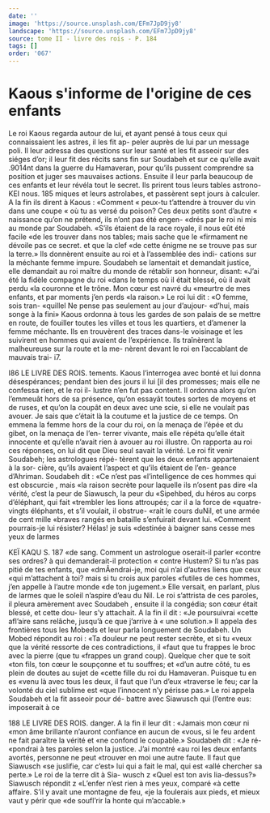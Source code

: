 ```yaml
---
date: ''
image: 'https://source.unsplash.com/EFm7JpD9jy8'
landscape: 'https://source.unsplash.com/EFm7JpD9jy8'
source: tome II - livre des rois - P. 184
tags: []
order: '067'
---
```


# Kaous s'informe de l'origine de ces enfants

Le roi Kaous regarda autour de lui, et ayant pensé
à tous ceux qui connaissaient les astres, il les fit ap- peler auprès de lui par un message poli. Il leur adressa des questions sur leur santé et les fit asseoir sur des siéges d’or; il leur fit des récits sans fin sur Soudabeh et sur ce qu’elle avait .9014nt dans la guerre
du Hamaveran, pour qu’ils pussent comprendre sa position et juger ses mauvaises actions. Ensuite il leur parla beaucoup de ces enfants et leur révéla
tout le secret. Ils prirent tous leurs tables astrono-
KEI nous. 185 miques et leurs astrolabes, et passèrent sept jours à
calculer. A la fin ils dirent à Kaous : «Comment « peux-tu t’attendre à trouver du vin dans une coupe
« où tu as versé du poison? Ces deux petits sont d’autre
« naissance qu’on ne prétend, ils n’ont pas été engen-
«drés par le roi ni mis au monde par Soudabeh. «S’ils étaient de la race royale, il nous eût été facile
«de les trouver dans nos tables; mais sache que le «firmament ne dévoile pas ce secret. et que la clef «de cette énigme ne se trouve pas sur la terre.» Ils donnèrent ensuite au roi et à l’assemblée des indi- cations sur la méchante femme impure.
Soudabeh se lamentait et demandait justice, elle demandait au roi maître du monde de rétablir son honneur, disant: «J’ai été la fidèle compagne du roi
«dans le temps où il était blessé, où il avait perdu
«la couronne et le trône. Mon cœur est navré du «meurtre de mes enfants, et par moments j’en perds «la raison.» Le roi lui dit : «O femme, sois tran- «quillel Ne pense pas seulement au jour d’aujour- «d’hui, mais songe à la fini»
Kaous ordonna à tous les gardes de son palais de se mettre en route, de fouiller toutes les villes et tous les quartiers, et d’amener la femme méchante.
Ils en trouvèrent des traces dans-le voisinage et les suivirent en hommes qui avaient de l’expérience. Ils traînèrent la malheureuse sur la route et la me-
nèrent devant le roi en I’accablant de mauvais trai- i7.

I86 LE LIVRE DES ROIS. tements. Kaous l’interrogea avec bonté et lui donna
désespérances; pendant bien des jours il lui [il des
promesses; mais elle ne confessa rien, et le roi il- lustre n’en fut pas content. Il ordonna alors qu’on l’emmeuât hors de sa présence, qu’on essayât toutes
sortes de moyens et de ruses, et qu’on la coupât en
deux avec une scie, si elle ne voulait pas avouer. Je sais que c’était là la coutume et la justice de ce temps.
On emmena la femme hors de la cour du roi, on la menaça de l’épée et du gibet, on la menaça de l’en-
terrer vivante, mais elle répéta qu’elle était innocente
et qu’elle n’avait rien à avouer au roi illustre. On rapporta au roi ces réponses, on lui dit que Dieu seul savait la vérité.
Le roi fit venir Soudabeh; les astrologues répé-
tèrent que les deux enfants appartenaient à la sor- cière, qu’ils avaient l’aspect et qu’ils étaient de l’en-
geance d’Ahriman. Soudabeh dit : «Ce n’est pas «l’intelligence de ces hommes qui est obscurcie , mais «la raison secrète pour laquelle ils n’osent pas dire «la vérité, c’est la peur de Siawusch, la peur du «Sipehbed, du héros au corps d’éléphant, qui fait «trembler les lions attroupés; car il a la force de «quatre-vingts éléphants, et s’il voulait, il obstrue-
«rait le cours duNil, et une armée de cent mille «braves rangés en bataille s’enfuirait devant lui. «Comment pourrais-je lui résister? Hélas! je suis «destinée à baigner sans cesse mes yeux de larmes

KEÏ KAQU S. 187 «de sang. Comment un astrologue oserait-il parler
«contre ses ordres? à qui demanderait-il protection « contre Hustem? Si tu n’as pas pitié de tes enfants, que «dmÂendrai-je, moi qui n’ai d’autres liens que ceux
«qui m’attachent à toi? mais si tu crois aux paroles «futiles de ces hommes, j’en appelle à l’autre monde
«de ton jugement.»
Elle versait, en parlant, plus de larmes que le soleil n’aspire d’eau du Nil. Le roi s’attrista de ces
paroles, il pleura amèrement avec Soudabeh , ensuite il la congédia; son cœur était blessé, et cette dou-
leur s’y attachait. A la fin il dit : «Je poursuivrai «cette afl’aire sans relâche, jusqu’à ce que j’arrive à
« une solution.»
Il appela des frontières tous les Mobeds et leur parla longuement de Soudabeh. Un Mobed répondit au roi : «Ta douleur ne peut rester secrète, et si tu «veux que la vérité ressorte de ces contradictions, il «faut que tu frappes le broc avec la pierre (que tu «frappes un grand coup). Quelque cher que te soit «ton fils, ton cœur le soupçonne et tu souffres; et «d’un autre côté, tu es plein de doutes au sujet de
«cette fille du roi du Hamaveran. Puisque tu en es
«venu là avec tous les deux, il faut que l’un d’eux
«traverse le feu; car la volonté du ciel sublime est «que l’innocent n’y périsse pas.»
Le roi appela Soudabeh et la fit asseoir pour dé- battre avec Siawusch qui (l’entre eus: imposerait à ce

188 LE LIVRE DES ROIS.
danger. A la fin il leur dit : «Jamais mon cœur ni «mon âme brillante n’auront confiance en aucun de «vous, si le feu ardent ne fait paraître la vérité et
«ne confond le coupable.» Soudabeh dit : «Je ré- «pondrai à tes paroles selon la justice. J’ai montré
«au roi les deux enfants avortés, personne ne peut «trouver en moi une autre faute. Il faut que Siawusch «se juslifie, car c’est» lui qui a fait le mal, qui est «allé chercher sa perte.» Le roi de la terre dit à Sia- wusch z «Quel est ton avis lia-dessus?» Siawusch répondit z «L’enfer n’est rien à mes yeux, comparé
«à cette affaire. S’il y avait une montagne de feu, «je la foulerais aux pieds, et mieux vaut y périr que «de soufl’rir la honte qui m’accable.»
